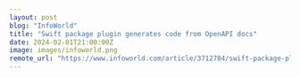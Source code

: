 ```yaml
---
layout: post
blog: "InfoWorld"
title: "Swift package plugin generates code from OpenAPI docs"
date: 2024-02-01T21:00:00Z
image: images/infoworld.png
remote_url: "https://www.infoworld.com/article/3712784/swift-package-plugin-generates-code-from-openapi-docs.html#tk.rss_applicationdevelopment"
---
```

